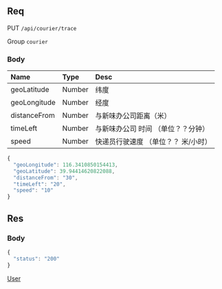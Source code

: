 ## Req

PUT `/api/courier/trace`

Group `courier`


### Body
| Name                  | Type   | Desc    |
|:-------               |:-------|:------- |
| geoLatitude           | Number | 纬度     |
| geoLongitude          | Number | 经度     |
| distanceFrom          | Number | 与新味办公司距离（米）      |
| timeLeft              | Number | 与新味办公司 时间  （单位？？分钟）   |
| speed                 | Number | 快递员行驶速度 （单位？？ 米/小时）      |



```js
{
  "geoLongitude": 116.3410850154413,
  "geoLatitude": 39.94414620822088,
  "distanceFrom": "30",
  "timeLeft": "20",
  "speed": "10"
}
```



## Res
### Body



```js
{
  "status": "200"
}
```

[User](../User)
